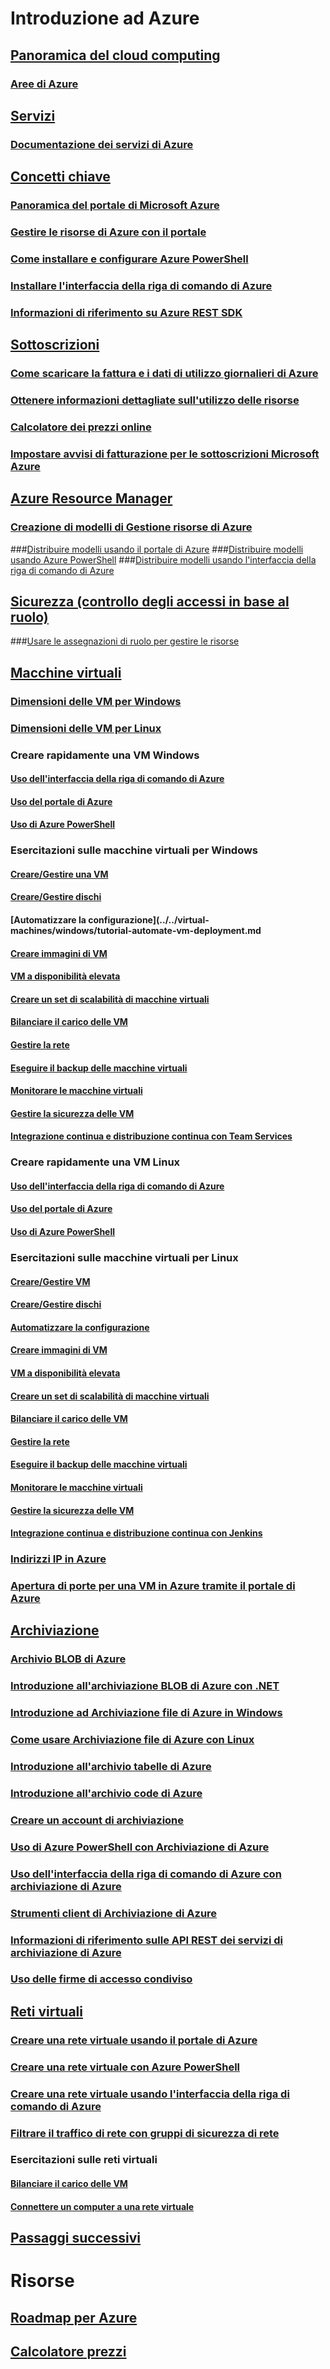 # Introduzione ad Azure
## [Panoramica del cloud computing](azure-operations-guide.md#cloud-computing-overview)
### [Aree di Azure](https://azure.microsoft.com/regions/)
## [Servizi](azure-operations-guide.md#azure-services)
### [Documentazione dei servizi di Azure](https://docs.microsoft.com/azure)
## [Concetti chiave](azure-operations-guide.md#azure-key-concepts)
### [Panoramica del portale di Microsoft Azure](https://azure.microsoft.com/documentation/articles/azure-portal-overview/) 
### [Gestire le risorse di Azure con il portale](https://docs.microsoft.com/azure/azure-portal/resource-group-portal)
### [Come installare e configurare Azure PowerShell](/powershell/azure/install-azurerm-ps)
### [Installare l'interfaccia della riga di comando di Azure](/cli/azure/install-azure-cli.md?toc=%2fazure%2fguides%2foperations%2ftoc.json)
### [Informazioni di riferimento su Azure REST SDK](https://docs.microsoft.com/rest/api/index)

## [Sottoscrizioni](azure-operations-guide.md#azure-subscriptions)
### [Come scaricare la fattura e i dati di utilizzo giornalieri di Azure](../../billing/billing-download-azure-invoice-daily-usage-date.md?toc=%2fazure%2fguides%2foperations%2ftoc.json)
### [Ottenere informazioni dettagliate sull'utilizzo delle risorse](../../billing/billing-usage-rate-card-overview.md?toc=%2fazure%2fguides%2foperations%2ftoc.json)
### [Calcolatore dei prezzi online](http://azure.microsoft.com/pricing/calculator)
### [Impostare avvisi di fatturazione per le sottoscrizioni Microsoft Azure](../../billing/billing-set-up-alerts.md?toc=%2fazure%2fguides%2foperations%2ftoc.json)

## [Azure Resource Manager](azure-operations-guide.md#azure-resource-manager)

### [Creazione di modelli di Gestione risorse di Azure](../../resource-group-authoring-templates.md?toc=%2fazure%2fguides%2foperations%2ftoc.json)
###[Distribuire modelli usando il portale di Azure](../../azure-resource-manager/resource-group-template-deploy-portal.md?toc=%2fazure%2fguides%2foperations%2ftoc.json)
###[Distribuire modelli usando Azure PowerShell](../../azure-resource-manager/resource-group-template-deploy.md?toc=%2fazure%2fguides%2foperations%2ftoc.json)
###[Distribuire modelli usando l'interfaccia della riga di comando di Azure](../../azure-resource-manager/resource-group-template-deploy-cli.md?toc=%2fazure%2fguides%2foperations%2ftoc.json)

## [Sicurezza (controllo degli accessi in base al ruolo)](azure-operations-guide.md#security-of-azure-resource)
###[Usare le assegnazioni di ruolo per gestire le risorse](../../active-directory/role-based-access-control-configure.md?toc=%2fazure%2fguides%2foperations%2ftoc.json)

## [Macchine virtuali](azure-operations-guide.md#azure-virtual-machines)
### [Dimensioni delle VM per Windows](../../virtual-machines/windows/sizes.md?toc=%2fazure%2fguides%2foperations%2ftoc.json) 
### [Dimensioni delle VM per Linux](../../virtual-machines/linux/sizes.md?toc=%2fazure%2fguides%2foperations%2ftoc.json)


### Creare rapidamente una VM Windows
#### [Uso dell'interfaccia della riga di comando di Azure](../../virtual-machines/windows/quick-create-cli.md?toc=%2fazure%2fguides%2foperations%2ftoc.json)
#### [Uso del portale di Azure](../../virtual-machines/windows/quick-create-portal.md?toc=%2fazure%2fguides%2foperations%2ftoc.json)
#### [Uso di Azure PowerShell](../../virtual-machines/windows/quick-create-powershell.md?toc=%2fazure%2fguides%2foperations%2ftoc.json)
### Esercitazioni sulle macchine virtuali per Windows
#### [Creare/Gestire una VM](../../virtual-machines/windows/tutorial-manage-vm.md?toc=%2fazure%2fguides%2foperations%2ftoc.json)
#### [Creare/Gestire dischi](../../virtual-machines/windows/tutorial-manage-data-disk.md?toc=%2fazure%2fguides%2foperations%2ftoc.json)
#### [Automatizzare la configurazione](../../virtual-machines/windows/tutorial-automate-vm-deployment.md
#### [Creare immagini di VM](../../virtual-machines/windows/tutorial-custom-images.md?toc=%2fazure%2fguides%2foperations%2ftoc.json)
#### [VM a disponibilità elevata](../../virtual-machines/windows/tutorial-availability-sets.md?toc=%2fazure%2fguides%2foperations%2ftoc.json)
#### [Creare un set di scalabilità di macchine virtuali](../../virtual-machines/windows/tutorial-create-vmss.md?toc=%2fazure%2fguides%2foperations%2ftoc.json)
#### [Bilanciare il carico delle VM](../../virtual-machines/windows/tutorial-load-balancer.md?toc=%2fazure%2fguides%2foperations%2ftoc.json)
#### [Gestire la rete](../../virtual-machines/windows/tutorial-virtual-network.md?toc=%2fazure%2fguides%2foperations%2ftoc.json)
#### [Eseguire il backup delle macchine virtuali](../../virtual-machines/windows/tutorial-backup-vms.md?toc=%2fazure%2fguides%2foperations%2ftoc.json)
#### [Monitorare le macchine virtuali](../../virtual-machines/windows/tutorial-monitoring.md?toc=%2fazure%2fguides%2foperations%2ftoc.json)
#### [Gestire la sicurezza delle VM](../../virtual-machines/windows/tutorial-azure-security.md?toc=%2fazure%2fguides%2foperations%2ftoc.json)
#### [Integrazione continua e distribuzione continua con Team Services](../../virtual-machines/windows/tutorial-vsts-iis-cicd.md?toc=%2fazure%2fguides%2foperations%2ftoc.json)

### Creare rapidamente una VM Linux
#### [Uso dell'interfaccia della riga di comando di Azure](../../virtual-machines/linux/quick-create-cli.md?toc=%2fazure%2fguides%2foperations%2ftoc.json)
#### [Uso del portale di Azure](../../virtual-machines/linux/quick-create-portal.md?toc=%2fazure%2fguides%2foperations%2ftoc.json)
#### [Uso di Azure PowerShell](../../virtual-machines/linux/quick-create-powershell.md?toc=%2fazure%2fguides%2foperations%2ftoc.json)
### Esercitazioni sulle macchine virtuali per Linux
#### [Creare/Gestire VM](../../virtual-machines/linux/tutorial-manage-vm.md?toc=%2fazure%2fguides%2foperations%2ftoc.json)
#### [Creare/Gestire dischi](../../virtual-machines/linux/tutorial-manage-disks.md?toc=%2fazure%2fguides%2foperations%2ftoc.json)
#### [Automatizzare la configurazione](../../virtual-machines/linux/tutorial-automate-vm-deployment.md?toc=%2fazure%2fguides%2foperations%2ftoc.json)
#### [Creare immagini di VM](../../virtual-machines/linux/tutorial-custom-images.md?toc=%2fazure%2fguides%2foperations%2ftoc.json)
#### [VM a disponibilità elevata](../../virtual-machines/linux/tutorial-availability-sets.md?toc=%2fazure%2fguides%2foperations%2ftoc.json)
#### [Creare un set di scalabilità di macchine virtuali](../../virtual-machines/linux/tutorial-create-vmss.md?toc=%2fazure%2fguides%2foperations%2ftoc.json)
#### [Bilanciare il carico delle VM](../../virtual-machines/linux/tutorial-load-balancer.md?toc=%2fazure%2fguides%2foperations%2ftoc.json)
#### [Gestire la rete](../../virtual-machines/linux/tutorial-virtual-network.md?toc=%2fazure%2fguides%2foperations%2ftoc.json)
#### [Eseguire il backup delle macchine virtuali](../../virtual-machines/linux/tutorial-backup-vms.md?toc=%2fazure%2fguides%2foperations%2ftoc.json)
#### [Monitorare le macchine virtuali](../../virtual-machines/linux/tutorial-monitoring.md?toc=%2fazure%2fguides%2foperations%2ftoc.json)
#### [Gestire la sicurezza delle VM](../../virtual-machines/linux/tutorial-azure-security.md?toc=%2fazure%2fguides%2foperations%2ftoc.json)
#### [Integrazione continua e distribuzione continua con Jenkins](../../virtual-machines/linux/tutorial-jenkins-github-docker-cicd.md?toc=%2fazure%2fguides%2foperations%2ftoc.json)

### [Indirizzi IP in Azure](../../virtual-network/virtual-network-ip-addresses-overview-arm.md?toc=%2fazure%2fguides%2foperations%2ftoc.json)
### [Apertura di porte per una VM in Azure tramite il portale di Azure](../../virtual-machines/windows/nsg-quickstart-portal.md?toc=%2fazure%2fguides%2foperations%2ftoc.json)

## [Archiviazione](azure-operations-guide.md#azure-storage)

### [Archivio BLOB di Azure](../../storage/blobs/storage-blob-storage-tiers.md?toc=%2fazure%2fguides%2foperations%2ftoc.json)
### [Introduzione all'archiviazione BLOB di Azure con .NET](../../storage/blobs/storage-dotnet-how-to-use-blobs.md?toc=%2fazure%2fguides%2foperations%2ftoc.json)
### [Introduzione ad Archiviazione file di Azure in Windows](../../storage/files/storage-how-to-use-files-windows.md?toc=%2fazure%2fguides%2foperations%2ftoc.json) 
### [Come usare Archiviazione file di Azure con Linux](../../storage/files/storage-how-to-use-files-linux.md?toc=%2fazure%2fguides%2foperations%2ftoc.json)
### [Introduzione all'archivio tabelle di Azure](../../cosmos-db/table-storage-how-to-use-dotnet.md?toc=%2fazure%2fguides%2foperations%2ftoc.json)
### [Introduzione all'archivio code di Azure](../../storage/queues/storage-dotnet-how-to-use-queues.md?toc=%2fazure%2fguides%2foperations%2ftoc.json)
### [Creare un account di archiviazione](../../storage/common/storage-create-storage-account.md#create-a-storage-account)
### [Uso di Azure PowerShell con Archiviazione di Azure](../../storage/common/storage-powershell-guide-full.md?toc=%2fazure%2fguides%2foperations%2ftoc.json)
### [Uso dell'interfaccia della riga di comando di Azure con archiviazione di Azure](../../storage/common/storage-azure-cli.md?toc=%2fazure%2fguides%2foperations%2ftoc.json)
### [Strumenti client di Archiviazione di Azure](../../storage/common/storage-explorers.md?toc=%2fazure%2fguides%2foperations%2ftoc.json)
### [Informazioni di riferimento sulle API REST dei servizi di archiviazione di Azure](/rest/api/storageservices/Azure-Storage-Services-REST-API-Reference)
### [Uso delle firme di accesso condiviso](../../storage/common/storage-dotnet-shared-access-signature-part-1.md?toc=%2fazure%2fguides%2foperations%2ftoc.json)



## [Reti virtuali](azure-operations-guide.md#azure-virtual-network)
### [Creare una rete virtuale usando il portale di Azure](../../virtual-network/virtual-networks-create-vnet-arm-pportal.md?toc=%2fazure%2fguides%2foperations%2ftoc.json)
### [Creare una rete virtuale con Azure PowerShell](../../virtual-network/virtual-networks-create-vnet-arm-ps.md?toc=%2fazure%2fguides%2foperations%2ftoc.json)
### [Creare una rete virtuale usando l'interfaccia della riga di comando di Azure](../../virtual-network/virtual-networks-create-vnet-arm-cli.md?toc=%2fazure%2fguides%2foperations%2ftoc.json)
### [Filtrare il traffico di rete con gruppi di sicurezza di rete](../../virtual-network/virtual-networks-nsg.md?toc=%2fazure%2fguides%2foperations%2ftoc.json)
### Esercitazioni sulle reti virtuali
#### [Bilanciare il carico delle VM](../../virtual-machines/linux/tutorial-load-balance-nodejs.md?toc=%2fazure%2fguides%2foperations%2ftoc.json)
#### [Connettere un computer a una rete virtuale](../../vpn-gateway/vpn-gateway-howto-point-to-site-resource-manager-portal.md?toc=%2fazure%2fguides%2foperations%2ftoc.json)

## [Passaggi successivi](azure-operations-guide.md#next-steps)
# Risorse
## [Roadmap per Azure](https://azure.microsoft.com/roadmap/)
## [Calcolatore prezzi](https://azure.microsoft.com/pricing/calculator/)
